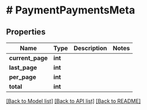 # # PaymentPaymentsMeta

## Properties

Name | Type | Description | Notes
------------ | ------------- | ------------- | -------------
**current_page** | **int** |  |
**last_page** | **int** |  |
**per_page** | **int** |  |
**total** | **int** |  |

[[Back to Model list]](../../README.md#models) [[Back to API list]](../../README.md#endpoints) [[Back to README]](../../README.md)
